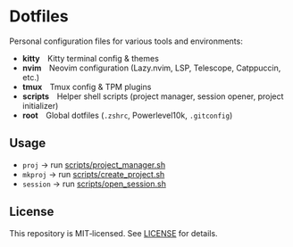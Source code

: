 # Dotfiles

Personal configuration files for various tools and environments:

- **kitty** Kitty terminal config & themes  
- **nvim** Neovim configuration (Lazy.nvim, LSP, Telescope, Catppuccin, etc.)  
- **tmux** Tmux config & TPM plugins
- **scripts** Helper shell scripts (project manager, session opener, project initializer)  
- **root** Global dotfiles (`.zshrc`, Powerlevel10k, `.gitconfig`)  

## Usage

- `proj` → run [scripts/project_manager.sh](scripts/project_manager.sh)  
- `mkproj` → run [scripts/create_project.sh](scripts/create_project.sh)  
- `session` → run [scripts/open_session.sh](scripts/open_session.sh)  
## License

This repository is MIT‑licensed. See [LICENSE](LICENSE) for details.
